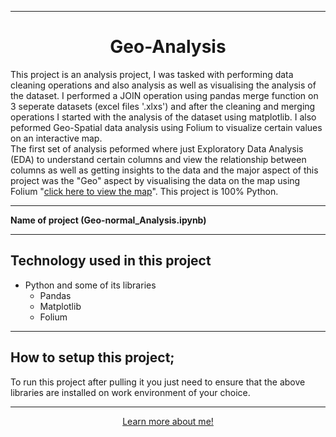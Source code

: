 <hr>
<div style="text-align: center;"><h1> Geo-Analysis</span></div>
This project is an analysis project, I was tasked with performing data cleaning operations and also analysis as well as visualising the analysis of the dataset. I performed a JOIN operation using pandas merge function on 3 seperate datasets (excel files '.xlxs') and after the cleaning and merging operations I started with the analysis of the dataset using matplotlib. I also peformed Geo-Spatial data analysis using Folium to visualize certain values on an interactive map.<br>The first set of analysis peformed where just Exploratory Data Analysis (EDA) to understand certain columns and view the relationship between columns as well as getting insights to the data and the major aspect of this project was the "Geo" aspect by visualising the data on the map using Folium "<a href="https://analysis-map.netlify.app/">click here to view the map</a>". This project is 100% Python. 
<hr>
<b>Name of project (Geo-normal_Analysis.ipynb)</b> 
<hr>

## Technology used in this project
<ul>
<li> Python and some of its libraries
<ul>
<li> Pandas
<li> Matplotlib
<li> Folium
</ul>
</ul>

<hr>

## How to setup this project;
To run this project after pulling it you just need to ensure that the above libraries are installed on work environment of your choice.
<br><hr>
<div style="text-align: center;">
<a href="https://oluwaseun-ogundeko.netlify.app/">Learn more about me!</a>
</div>

